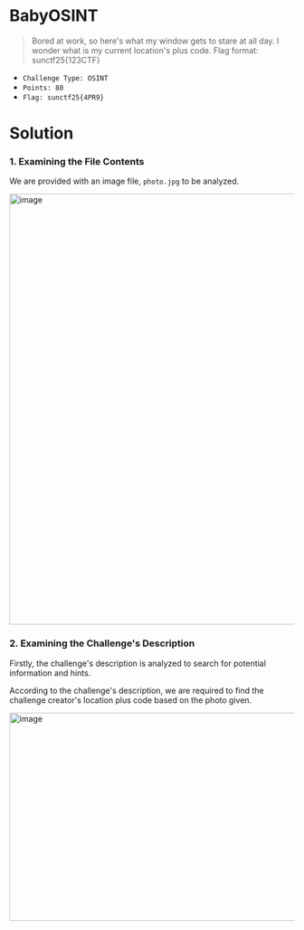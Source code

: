 # BabyOSINT
> Bored at work, so here's what my window gets to stare at all day. I wonder what is my current location's plus code. Flag format: sunctf25{123CTF}
> 

- `Challenge Type: OSINT`
- `Points: 80`
- `Flag: sunctf25{4PR9}`

# Solution

### 1. Examining the File Contents
We are provided with an image file, `photo.jpg` to be analyzed.

<img width="1440" height="762" alt="image" src="https://github.com/user-attachments/assets/d6c6c2e2-f183-4f82-ba8b-bc27a8d38062" />

### 2. Examining the Challenge's Description
Firstly, the challenge's description is analyzed to search for potential information and hints. 

According to the challenge's description, we are required to find the challenge creator's location plus code based on the photo given. 

<img width="516" height="368" alt="image" src="https://github.com/user-attachments/assets/49911fcf-3f4f-4890-8994-a76a065a8f61" />
